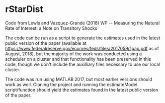 # rStarDist
Code from Lewis and Vazquez-Grande (2018) WP -- Measuring the Natural Rate of Interest: a Note on Transitory Shocks

The code can be run as a script to generate the estimates used in the latest public version of the paper (available at https://www.federalreserve.gov/econres/feds/files/2017059r1pap.pdf as of August, 2018), but the majority of the work was conducted using a scheduler on a cluster and that functionality has been preserved in this code, though we don't include the auxilliary files necessary to use our local cluster.  

The code was run using MATLAB 2017, but most earlier versions should work as well.  Cloning the project and running the estimateModel script/function should yield the estimates found in the latest public version of the paper. 
